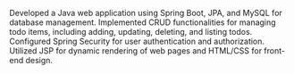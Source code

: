 Developed a Java web application using Spring Boot, JPA, and MySQL for database management.
Implemented CRUD functionalities for managing todo items, including adding, updating, deleting, and listing todos.
Configured Spring Security for user authentication and authorization.
Utilized JSP for dynamic rendering of web pages and HTML/CSS for front-end design.
